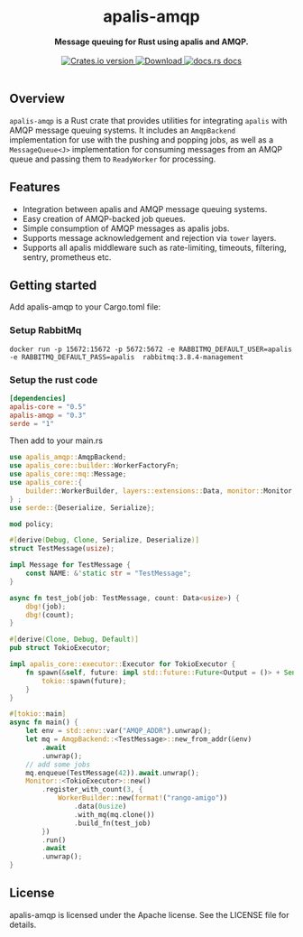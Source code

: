<h1 align="center">apalis-amqp</h1>
<div align="center">
 <strong>
   Message queuing for Rust using apalis and AMQP.
 </strong>
</div>

<br />

<div align="center">
  <!-- Crates version -->
  <a href="https://crates.io/crates/apalis-amqp">
    <img src="https://img.shields.io/crates/v/apalis-amqp.svg?style=flat-square"
    alt="Crates.io version" />
  </a>
  <!-- Downloads -->
  <a href="https://crates.io/crates/apalis-amqp">
    <img src="https://img.shields.io/crates/d/apalis-amqp.svg?style=flat-square"
      alt="Download" />
  </a>
  <!-- docs.rs docs -->
  <a href="https://docs.rs/apalis-amqp">
    <img src="https://img.shields.io/badge/docs-latest-blue.svg?style=flat-square"
      alt="docs.rs docs" />
  </a>
</div>
<br/>

## Overview

`apalis-amqp` is a Rust crate that provides utilities for integrating `apalis` with AMQP message queuing systems. It includes an `AmqpBackend` implementation for use with the pushing and popping jobs, as well as a `MessageQueue<J>` implementation for consuming messages from an AMQP queue and passing them to `ReadyWorker` for processing.

## Features

- Integration between apalis and AMQP message queuing systems.
- Easy creation of AMQP-backed job queues.
- Simple consumption of AMQP messages as apalis jobs.
- Supports message acknowledgement and rejection via `tower` layers.
- Supports all apalis middleware such as rate-limiting, timeouts, filtering, sentry, prometheus etc.

## Getting started

Add apalis-amqp to your Cargo.toml file:

### Setup RabbitMq

```
docker run -p 15672:15672 -p 5672:5672 -e RABBITMQ_DEFAULT_USER=apalis -e RABBITMQ_DEFAULT_PASS=apalis  rabbitmq:3.8.4-management
```

### Setup the rust code

```toml
[dependencies]
apalis-core = "0.5"
apalis-amqp = "0.3"
serde = "1"
```

Then add to your main.rs

```rust
use apalis_amqp::AmqpBackend;
use apalis_core::builder::WorkerFactoryFn;
use apalis_core::mq::Message;
use apalis_core::{
    builder::WorkerBuilder, layers::extensions::Data, monitor::Monitor, mq::MessageQueue,
} ;
use serde::{Deserialize, Serialize};

mod policy;

#[derive(Debug, Clone, Serialize, Deserialize)]
struct TestMessage(usize);

impl Message for TestMessage {
    const NAME: &'static str = "TestMessage";
}

async fn test_job(job: TestMessage, count: Data<usize>) {
    dbg!(job);
    dbg!(count);
}

#[derive(Clone, Debug, Default)]
pub struct TokioExecutor;

impl apalis_core::executor::Executor for TokioExecutor {
    fn spawn(&self, future: impl std::future::Future<Output = ()> + Send + 'static) {
        tokio::spawn(future);
    }
}

#[tokio::main]
async fn main() {
    let env = std::env::var("AMQP_ADDR").unwrap();
    let mq = AmqpBackend::<TestMessage>::new_from_addr(&env)
        .await
        .unwrap();
    // add some jobs
    mq.enqueue(TestMessage(42)).await.unwrap();
    Monitor::<TokioExecutor>::new()
        .register_with_count(3, {
            WorkerBuilder::new(format!("rango-amigo"))
                .data(0usize)
                .with_mq(mq.clone())
                .build_fn(test_job)
        })
        .run()
        .await
        .unwrap();
}

```

## License

apalis-amqp is licensed under the Apache license. See the LICENSE file for details.
